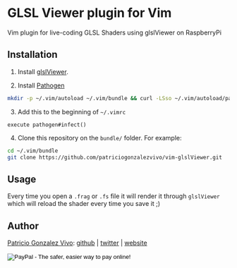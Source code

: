 # GLSL Viewer plugin for Vim

Vim plugin for live-coding GLSL Shaders using glslViewer on RaspberryPi 

## Installation
1. Install [glslViewer](https://github.com/patriciogonzalezvivo/glslViewer).

2. Install [Pathogen](http://www.vim.org/scripts/script.php?script_id=2332)

```bash
mkdir -p ~/.vim/autoload ~/.vim/bundle && curl -LSso ~/.vim/autoload/pathogen.vim https://tpo.pe/pathogen.vim
```

3. Add this to the beginning of ```~/.vimrc```

```
execute pathogen#infect()
```

4. Clone this repository on the ```bundle/``` folder. For example:

```bash
cd ~/.vim/bundle
git clone https://github.com/patriciogonzalezvivo/vim-glslViewer.git
```

## Usage

Every time you open a ```.frag``` or ```.fs``` file it will render it through ```glslViewer``` which will reload the shader every time you save it ;)

## Author

[Patricio Gonzalez Vivo](http://https://twitter.com/patriciogv): [github](https://github.com/patriciogonzalezvivo) | [twitter](http://https://twitter.com/patriciogv) | [website](http://patricio.io)

<form action="https://www.paypal.com/cgi-bin/webscr" method="post" target="_top">
<input type="hidden" name="cmd" value="_s-xclick">
<input type="hidden" name="hosted_button_id" value="4BQMKQJDQ9XH6">
<input type="image" src="https://www.paypalobjects.com/en_US/i/btn/btn_donate_LG.gif" border="0" name="submit" alt="PayPal - The safer, easier way to pay online!">
<img alt="" border="0" src="https://www.paypalobjects.com/en_US/i/scr/pixel.gif" width="1" height="1">
</form>
